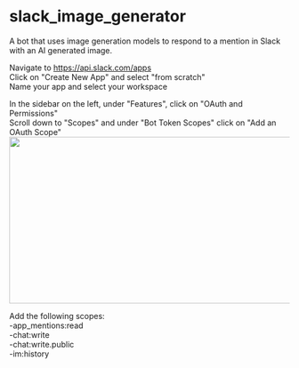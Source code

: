 # slack_image_generator
A bot that uses image generation models to respond to a mention in Slack with an AI generated image.

Navigate to https://api.slack.com/apps  
Click on "Create New App" and select "from scratch"  
Name your app and select your workspace  

In the sidebar on the left, under "Features", click on "OAuth and Permissions"  
Scroll down to "Scopes" and under "Bot Token Scopes" click on "Add an OAuth Scope"  
<img src="https://github.com/ndkma/slack_image_generator/assets/102197063/214985f7-86b3-4594-9a9a-2dedf08d0e18" width="700" height="300">

Add the following scopes:  
-app_mentions:read  
-chat:write  
-chat:write.public  
-im:history  
